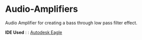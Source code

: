 # Audio-Amplifiers
Audio Amplifier for creating a bass through low pass filter effect.

**IDE Used** : : [Autodesk Eagle](https://www.autodesk.com/products/eagle/overview)

